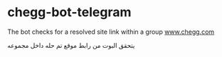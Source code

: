 # chegg-bot-telegram
The bot checks for a resolved site link within a group
www.chegg.com



يتحقق البوت من رابط موقع تم حله داخل مجموعه
